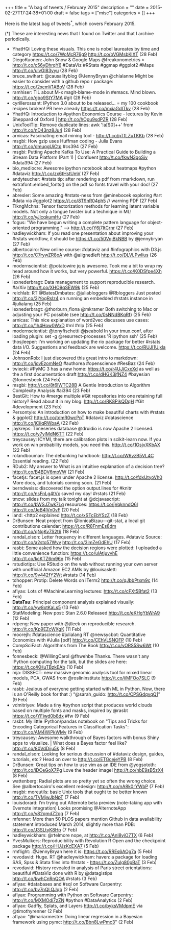 +++
title = "A bag of tweets / February 2015"
description = ""
date = 2015-02-27T17:24:38+01:00
draft = false
tags = ["misc"]
categories = []
+++

Here is the latest bag of tweets<sup>\*</sup>, which covers February 2015.

<!--more-->

(\*) These are interesting news that I found on Twitter and that I archive periodically.

- YhatHQ: Loving these visuals. This one is nobel laureates by time and category <https://t.co/7WoMcR76g9> <http://t.co/bVGMsbKlXT> (28 Feb)
- DiegoKuonen: John Snow & Google Maps @freakonometrics > <http://t.co/c56yDhrqY6> #DataViz #RStats #ggmap #ggplot2 #Maps <http://t.co/ulvGI83yyu> (28 Feb)
- bruce_swihart: @causalityblog @JennyBryan @chlalanne Might be easier to consider with a github repo r package: <https://t.co/2xcmV1ABoV> (28 Feb)
- ramhiser: TIL about M-x magit-blame-mode in #emacs. Mind blown. <http://t.co/gbo9StY7MA> #git (28 Feb)
- cyrillerossant: IPython 3.0 about to be released... = my 100 cookbook recipes broken! PR here already <https://t.co/mxiaGdITkv> (28 Feb)
- YhatHQ: Introduction to #python Economics Course - lectures by Kevin Sheppard of Oxford | <http://t.co/hOpu9sdPZR> (28 Feb)
- UnixToolTip: Remove duplicate lines: awk '!a[$0]++' from <http://t.co/nD43nz8Ju4> (28 Feb)
- arnicas: Fascinating email mining tool - <http://t.co/pTfLZuTKKb> (28 Feb)
- msgbi: How gzip uses Huffman coding - Julia Evans <http://t.co/dmuqgUiCtp> #cs394 (27 Feb)
- msgbi: Putting Apache Kafka To Use: A Practical Guide to Building a Stream Data Platform (Part 1) | Confluent <http://t.co/fkwN3goSiv> #data394 (27 Feb)
- bio_mediocre: Awesome ipython notebook about heatmaps #python #dataviz <http://t.co/zx6tHstUmV> (27 Feb)
- andyteucher: #rstats tip: after rendering a pdf from rmarkdown, run extrafont::embed_fonts() on the pdf so fonts travel with your doc! (27 Feb)
- abresler: Some amazing #rstats-ness from @minebocek exploring #art #data via #ggplot2
  <https://t.co/8T9nR04ph5> // warning PDF (27 Feb)
- TlkngMchns: Tensor factorization methods for learning latent variable models. Not only a tongue twister but a technique in ML! <http://t.co/yJlcqkumHu> (27 Feb)
- fogus: "We have begun writing a complete pattern language for object-oriented programming." --> <http://t.co/Y6j7ItCrnr> (27 Feb)
- hadleywickham: If you read one presentation about improving your #rstats workflow, it should be <https://t.co/50VqiBkNBB> by @jennybryan (27 Feb)
- albertocairo: New online course: #dataviz and #infographics with D3.js <http://t.co/C7rywZR8oA> with @alignedleft <http://t.co/DLVLPwIius> (26 Feb)
- modernscientist: @potatowire jq is awesome. Took me a bit to wrap my head around how it works, but very powerful. <https://t.co/K0DSfpe4Xh> (26 Feb)
- lexnederbragt: Data management to support reproducible research. #arXiv <http://t.co/XHO9qSEW9k> (25 Feb)
- reichlab: RT @BatesDmbates: @juliabloggers @Rbloggers Just posted <http://t.co/3jYogRsIz4> on running an embedded #rstats instance in #julialang (25 Feb)
- lexnederbragt: @thorburn_fiona @mkramer Both switching to Mac or adjusting your PC possible (see <http://t.co/0sNNdBKqRf>) (25 Feb)
- arnicas: This nice explanation of word2vec discusses use cases: <http://t.co/1h4How0WxD> #ml #nlp (25 Feb)
- modernscientist: @tonyfischetti @jseabold In your tmux.conf, after loading plugin: set -g @resurrect-processes 'R ipython ssh' (25 Feb)
- thosjleeper: I'm working on updating the rio package for better #rstats data I/O. Suggestions and feedback are welcome. <https://t.co/RUJI1Ujxla> (24 Feb)
- JohnsonRob: I just discovered this great intro to markdown: <http://t.co/jovEzomNeO> #authorea #openscience #ResBaz (24 Feb)
- twiecki: #PyMC 3 has a new home: <https://t.co/r4UJiCxxXd> as well as the a first documentation draft <http://t.co/dHGK3jfNZ4> #bayesian @fonnesbeck (24 Feb)
- msgbi: <http://t.co/8t6lWTC28B> A Gentle Introduction to Algorithm Complexity Analysis #ai394 (23 Feb)
- BestGit: How to #merge multiple #Git repositories into one retaining full history? Read about it in my blog: <http://t.co/RK8PikQDqH> #Git #development (23 Feb)
- Persontyle: An introduction on how to make beautiful charts with #rstats & ggplot2 <http://t.co/tdmR0wcPpT> #dataviz #datascience <http://t.co/jCiiqRWbaA> (22 Feb)
- jaykreps: Timeseries database @druidio is now Apache 2 licensed. <https://t.co/y7ylMdN6TT> (22 Feb)
- treycausey: ICYMI, there are calibration plots in scikit-learn now. If you work on win probability models, you need this. <http://t.co/1OsjvXKbAX> (22 Feb)
- rolandbouman: The debunking handbook: <http://t.co/W6yzB5VL4C> Essential reading. (22 Feb)
- RDub2: My answer to What is an intuitive explanation of a decision tree? <http://t.co/B4BDV6mpVW> (21 Feb)
- facetjs: facet.js is open under Apache 2 license. <http://t.co/fdxUtyoVh0> More docs, and tutorials coming soon. (21 Feb)
- berndweiss: discovered the option output.lines for #knitr <http://t.co/nsFnLg4tVx> saved my day! #rstats (21 Feb)
- tmcw: slides from my talk tonight at @dcjavascript: <http://t.co/bWSJZwk7Lq> resources: <https://t.co/jVqknndQ6l> <http://t.co/JeB4lVn0vF> (20 Feb)
- iand: <http2 explained <http://t.co/xSTcEbYSzZ> (18 Feb)
- DrBunsen: Neat project from @IonicaBizau—git-stat, a local git contributions calendar: <https://t.co/R8FnmEs8dm> <http://t.co/qNgKv7S2t6> (18 Feb)
- randal_olson: Letter frequency in different languages. #dataviz Source: <http://t.co/a2sto57Wvv> <http://t.co/3imZeGdEhU> (17 Feb)
- rasbt: Some asked how the decision regions were plotted: I uploaded a little convenience function: <https://t.co/ulAtjuvvhE> <http://t.co/kcKTZ6m96n> (15 Feb)
- rstudiotips: Use RStudio on the web without running your own server with unofficial Amazon EC2 AMIs by @louisaslett: <http://t.co/9v442fY2Wt> #rstats (14 Feb)
- tdhopper: Protip: Delete Words on iTerm2 <http://t.co/qJbbPtxm9c> (14 Feb)
- aflyax: Lots of #MachineLearning lectures: <http://t.co/cFXt5Bfat2> (13 Feb)
- **DataTau**: Principal component analysis explained visually: <http://t.co/yw8xtKaLs5> (13 Feb)
- StatModeling: New post: Stan 2.6.0 Released <http://t.co/eKHgYbWrA9> (12 Feb)
- rdpeng: New paper with @jtleek on reproducible research. <http://t.co/Kp9EZcWXgK> (11 Feb)
- moorejh: #datascience #julialang RT @newsycbot: Quantitative Economics with #Julia [pdf] <http://t.co/CEhVLSNOFP> (10 Feb)
- CompSciFact: Algorithms from The Book <http://t.co/vORS5Sw6Wt> (10 Feb)
- fonnesbeck: @WillingCarol @fhwehbe Thanks. There wasn't any IPython computing for the talk, but the slides are here: <https://t.co/KHuTBzkEAb> (10 Feb)
- mja: DISSECT: new massive genomic analysis tool for mixed linear models, PCA, GWAS from @roslininstitute <http://t.co/iiMFOo7SLC> (9 Feb)
- rasbt: Jealous of everyone getting started with ML in Python. Now, there is an O'Reilly book for that :) “@sarah_guido: <http://t.co/CPSGdqvqQ1>” (9 Feb)
- vdmitriyev: Made a tiny #python script that produces world clouds based on multiple fonts and masks, inspired by @rasbt <https://t.co/YFiwd0b8dx> #fw (9 Feb)
- rasbt: My little IPython/pandas notebook on "Tips and Tricks for Encoding Categorical Features in Classification Tasks": <http://t.co/AM4WiPkWMv> (9 Feb)
- treycausey: Awesome walkthrough of Bayes factors with bonus Shiny apps to visualize. | What does a Bayes factor feel like? <http://t.co/80VdDjju5k> (8 Feb)
- randal_olson: Looking for serious discussion of #dataviz design, guides, tutorials, etc.? Head on over to <http://t.co/ETGcejeYPB> (8 Feb)
- DrBunsen: Great tips on how to use vim as an IDE from @yogsototh: <http://t.co/iDCeGoX7Pg> Love the header image! <http://t.co/nbE9sB5zX4> (8 Feb)
- wattenberg: Radial plots are so pretty yet so often the wrong choice. See @albertocairo's excellent redesign: <http://t.co/nA8k0rYWbP> (7 Feb)
- msgbi: moreutils: basic Unix tools that ought to be better known <http://t.co/TVMjwJbNpT> (7 Feb)
- louisdorard: I’m trying out Alternote beta preview (note-taking app with Evernote integration) Looks promising @AlternoteApp <http://t.co/v82qmdZ2og> (7 Feb)
- mfenner: More than 50 PLOS papers mention Github in data availability statement introduced March 2014, slightly more than PDB: <http://t.co/J3SLtyK8Hp> (7 Feb)
- hadleywickham: @rtelmore nope, at <http://t.co/AnI8yiO7TX> (6 Feb)
- YvesMulkers: Reproducibility with Revolution R Open and the checkpoint package <http://t.co/HUJzKcEXA7> (5 Feb)
- rmflight: .@JennyBryan here it is: <https://t.co/RREs6AOg7a> (5 Feb)
- revodavid: Huge. RT @hadleywickham: haven: a package for loading SAS, Spss & Stata files into #rstats - <https://t.co/Zulg80pBaT> (3 Feb)
- revodavid: History revealed in analysis of Paris street orientations: beautiful #DataViz done with R by @datagistips <http://t.co/kwhCnRnQOA> #rstats (3 Feb)
- aflyax: #databases and #sql on Software Carpentry: <http://t.co/bv7nQLQJqb> (2 Feb)
- aflyax: Programming with Python on Software Carpentry: <http://t.co/MXMOdi7zZN> #python #DataAnalytics (2 Feb)
- aflyax: Gadfly, Splats, and Layers <http://t.co/byksVMdpmE> via @timothyrenner (2 Feb)
- aflyax: "@mariarmestre: Doing linear regression in a Bayesian framework using pymc: <http://t.co/Bbn8LwPmc3>" (2 Feb)

